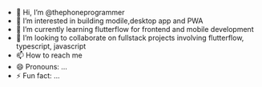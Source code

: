- 👋 Hi, I’m @thephoneprogrammer
- 👀 I’m interested in building modile,desktop app and PWA
- 🌱 I’m currently learning flutterflow for frontend and mobile development
- 💞️ I’m looking to collaborate on fullstack projects involving flutterflow, typescript, javascript
- 📫 How to reach me
- 😄 Pronouns: ...
- ⚡ Fun fact: ...

<!---
thephoneprogrammer/thephoneprogrammer is a ✨ special ✨ repository because its `README.md` (this file) appears on your GitHub profile.
You can click the Preview link to take a look at your changes.
--->
